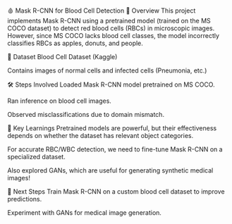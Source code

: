 🩸 Mask R-CNN for Blood Cell Detection
📌 Overview
This project implements Mask R-CNN using a pretrained model (trained on the MS COCO dataset) to detect red blood cells (RBCs) in microscopic images. However, since MS COCO lacks blood cell classes, the model incorrectly classifies RBCs as apples, donuts, and people.

📂 Dataset
Blood Cell Dataset (Kaggle)

Contains images of normal cells and infected cells (Pneumonia, etc.)

🛠️ Steps Involved
Loaded Mask R-CNN model pretrained on MS COCO.

Ran inference on blood cell images.

Observed misclassifications due to domain mismatch.

🧠 Key Learnings
Pretrained models are powerful, but their effectiveness depends on whether the dataset has relevant object categories.

For accurate RBC/WBC detection, we need to fine-tune Mask R-CNN on a specialized dataset.

Also explored GANs, which are useful for generating synthetic medical images!

🚀 Next Steps
Train Mask R-CNN on a custom blood cell dataset to improve predictions.

Experiment with GANs for medical image generation.
